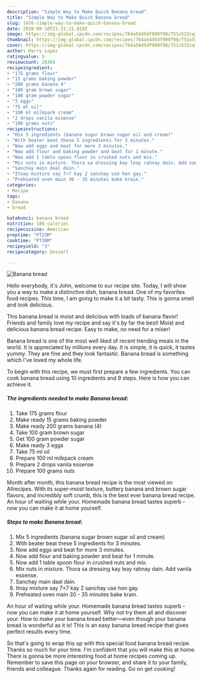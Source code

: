 ```yaml
---
description: "Simple Way to Make Quick Banana bread"
title: "Simple Way to Make Quick Banana bread"
slug: 1476-simple-way-to-make-quick-banana-bread
date: 2020-08-10T21:31:21.819Z
image: https://img-global.cpcdn.com/recipes/764a5445df999f98/751x532cq70/banana-bread-recipe-main-photo.jpg
thumbnail: https://img-global.cpcdn.com/recipes/764a5445df999f98/751x532cq70/banana-bread-recipe-main-photo.jpg
cover: https://img-global.cpcdn.com/recipes/764a5445df999f98/751x532cq70/banana-bread-recipe-main-photo.jpg
author: Harry Lopez
ratingvalue: 5
reviewcount: 26364
recipeingredient:
- "175 grams flour"
- "15 grams baking powder"
- "200 grams banana 4"
- "100 gram brown sugar"
- "100 gram powder sugar"
- "3 eggs"
- "75 ml oil"
- "100 ml milkpack cream"
- "2 drops vanila essense"
- "100 grams nuts"
recipeinstructions:
- "Mix 5 ingredients (banana sugar brown sugar oil and cream)"
- "With beater beat these 5 ingredients for 3 minutes."
- "Now add eggs and beat for more 3 minutes."
- "Now add flour and baking powder and beat for 1 minute."
- "Now add 1 table spoon flour in crushed nuts and mix."
- "Mix nuts in mixture. Thora sa dressing kay leay rahnay dain. Add vanila essense."
- "Sanchay main daal dain."
- "Itnay mixture say 7×7 kay 2 sanchay use hon gay."
- "Preheated oven main 30 - 35 minutes bake krain."
categories:
- Recipe
tags:
- banana
- bread

katakunci: banana bread 
nutrition: 189 calories
recipecuisine: American
preptime: "PT23M"
cooktime: "PT30M"
recipeyield: "3"
recipecategory: Dessert

---
```



![Banana bread](https://img-global.cpcdn.com/recipes/764a5445df999f98/751x532cq70/banana-bread-recipe-main-photo.jpg)

Hello everybody, it's John, welcome to our recipe site. Today, I will show you a way to make a distinctive dish, banana bread. One of my favorites food recipes. This time, I am going to make it a bit tasty. This is gonna smell and look delicious.

This banana bread is moist and delicious with loads of banana flavor! Friends and family love my recipe and say it&#39;s by far the best! Moist and delicious banana bread recipe. Easy to make, no need for a mixer!

Banana bread is one of the most well liked of recent trending meals in the world. It is appreciated by millions every day. It is simple, it is quick, it tastes yummy. They are fine and they look fantastic. Banana bread is something which I've loved my whole life.


To begin with this recipe, we must first prepare a few ingredients. You can cook banana bread using 10 ingredients and 9 steps. Here is how you can achieve it.

<!--inarticleads1-->

##### The ingredients needed to make Banana bread:

1. Take 175 grams flour
1. Make ready 15 grams baking powder
1. Make ready 200 grams banana (4)
1. Take 100 gram brown sugar
1. Get 100 gram powder sugar
1. Make ready 3 eggs
1. Take 75 ml oil
1. Prepare 100 ml milkpack cream
1. Prepare 2 drops vanila essense
1. Prepare 100 grams nuts


Month after month, this banana bread recipe is the most viewed on Allrecipes. With its super-moist texture, buttery banana and brown sugar flavors, and incredibly soft crumb, this is the best ever banana bread recipe. An hour of waiting while your. Homemade banana bread tastes superb - now you can make it at home yourself. 

<!--inarticleads2-->

##### Steps to make Banana bread:

1. Mix 5 ingredients (banana sugar brown sugar oil and cream)
1. With beater beat these 5 ingredients for 3 minutes.
1. Now add eggs and beat for more 3 minutes.
1. Now add flour and baking powder and beat for 1 minute.
1. Now add 1 table spoon flour in crushed nuts and mix.
1. Mix nuts in mixture. Thora sa dressing kay leay rahnay dain. Add vanila essense.
1. Sanchay main daal dain.
1. Itnay mixture say 7×7 kay 2 sanchay use hon gay.
1. Preheated oven main 30 - 35 minutes bake krain.


An hour of waiting while your. Homemade banana bread tastes superb - now you can make it at home yourself. Why not try them all and discover your. How to make your banana bread better—even though your banana bread is wonderful as it is! This is an easy banana bread recipe that gives perfect results every time. 

So that's going to wrap this up with this special food banana bread recipe. Thanks so much for your time. I'm confident that you will make this at home. There is gonna be more interesting food at home recipes coming up. Remember to save this page on your browser, and share it to your family, friends and colleague. Thanks again for reading. Go on get cooking!
